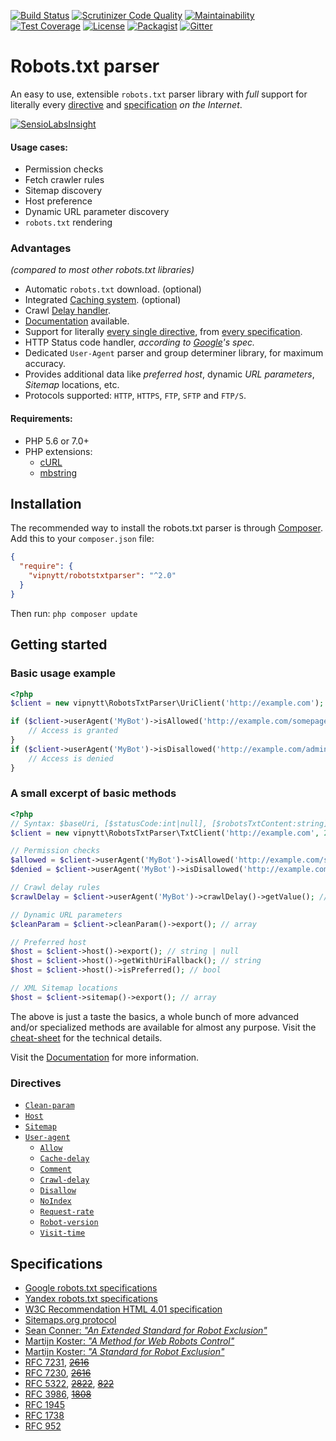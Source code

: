 [![Build Status](https://travis-ci.org/VIPnytt/RobotsTxtParser.svg?branch=master)](https://travis-ci.org/VIPnytt/RobotsTxtParser)
[![Scrutinizer Code Quality](https://scrutinizer-ci.com/g/VIPnytt/RobotsTxtParser/badges/quality-score.png?b=master)](https://scrutinizer-ci.com/g/VIPnytt/RobotsTxtParser/?branch=master)
[![Maintainability](https://api.codeclimate.com/v1/badges/f0eead8b4150095112da/maintainability)](https://codeclimate.com/github/VIPnytt/RobotsTxtParser/maintainability)
[![Test Coverage](https://api.codeclimate.com/v1/badges/f0eead8b4150095112da/test_coverage)](https://codeclimate.com/github/VIPnytt/RobotsTxtParser/test_coverage)
[![License](https://poser.pugx.org/VIPnytt/RobotsTxtParser/license)](https://github.com/VIPnytt/RobotsTxtParser/blob/master/LICENSE)
[![Packagist](https://img.shields.io/packagist/v/vipnytt/robotstxtparser.svg)](https://packagist.org/packages/vipnytt/robotstxtparser)
[![Gitter](https://badges.gitter.im/VIPnytt/RobotsTxtParser.svg)](https://gitter.im/VIPnytt/RobotsTxtParser)

# Robots.txt parser
An easy to use, extensible `robots.txt` parser library with _full_ support for literally every [directive](#directives) and [specification](#specifications) _on the Internet_.

[![SensioLabsInsight](https://insight.sensiolabs.com/projects/6fb47427-166b-45d0-bd41-40f7a63c2b0c/big.png)](https://insight.sensiolabs.com/projects/6fb47427-166b-45d0-bd41-40f7a63c2b0c)

#### Usage cases:
- Permission checks
- Fetch crawler rules
- Sitemap discovery
- Host preference
- Dynamic URL parameter discovery
- `robots.txt` rendering

### Advantages
_(compared to most other robots.txt libraries)_
- Automatic `robots.txt` download. (optional)
- Integrated [Caching system](https://github.com/VIPnytt/RobotsTxtParser/blob/master/docs/sql/cache.md). (optional)
- Crawl [Delay handler](https://github.com/VIPnytt/RobotsTxtParser/blob/master/docs/sql/delay.md).
- [Documentation](https://github.com/VIPnytt/RobotsTxtParser/tree/master/docs) available.
- Support for literally [every single directive](#directives), from [every specification](#specifications).
- HTTP Status code handler, _according to [Google](https://developers.google.com/webmasters/control-crawl-index/docs/robots_txt)'s spec._
- Dedicated `User-Agent` parser and group determiner library, for maximum accuracy.
- Provides additional data like _preferred host_, dynamic _URL parameters_, _Sitemap_ locations, etc.
- Protocols supported: ``HTTP``, ``HTTPS``, ``FTP``, ``SFTP`` and ``FTP/S``.

#### Requirements:
- PHP 5.6 or 7.0+
- PHP extensions:
  - [cURL](http://php.net/manual/en/book.curl.php)
  - [mbstring](http://php.net/manual/en/book.mbstring.php)

## Installation
The recommended way to install the robots.txt parser is through [Composer](http://getcomposer.org). Add this to your `composer.json` file:
```json
{
  "require": {
    "vipnytt/robotstxtparser": "^2.0"
  }
}
```
Then run: ```php composer update```

## Getting started
### Basic usage example
```php
<?php
$client = new vipnytt\RobotsTxtParser\UriClient('http://example.com');

if ($client->userAgent('MyBot')->isAllowed('http://example.com/somepage.html')) {
    // Access is granted
}
if ($client->userAgent('MyBot')->isDisallowed('http://example.com/admin')) {
    // Access is denied
}
```
### A small excerpt of basic methods
```php
<?php
// Syntax: $baseUri, [$statusCode:int|null], [$robotsTxtContent:string], [$encoding:string], [$byteLimit:int|null]
$client = new vipnytt\RobotsTxtParser\TxtClient('http://example.com', 200, $robotsTxtContent);

// Permission checks
$allowed = $client->userAgent('MyBot')->isAllowed('http://example.com/somepage.html'); // bool
$denied = $client->userAgent('MyBot')->isDisallowed('http://example.com/admin'); // bool

// Crawl delay rules
$crawlDelay = $client->userAgent('MyBot')->crawlDelay()->getValue(); // float | int

// Dynamic URL parameters
$cleanParam = $client->cleanParam()->export(); // array

// Preferred host
$host = $client->host()->export(); // string | null
$host = $client->host()->getWithUriFallback(); // string
$host = $client->host()->isPreferred(); // bool

// XML Sitemap locations
$host = $client->sitemap()->export(); // array
```

The above is just a taste the basics, a whole bunch of more advanced and/or specialized methods are available for almost any purpose. Visit the [cheat-sheet](https://github.com/VIPnytt/RobotsTxtParser/tree/master/docs/CheatSheet.md) for the technical details.

Visit the [Documentation](https://github.com/VIPnytt/RobotsTxtParser/tree/master/docs) for more information.

### Directives
- [`Clean-param`](https://github.com/VIPnytt/RobotsTxtParser/blob/master/docs/Directives.md#clean-param)
- [`Host`](https://github.com/VIPnytt/RobotsTxtParser/blob/master/docs/Directives.md#host)
- [`Sitemap`](https://github.com/VIPnytt/RobotsTxtParser/blob/master/docs/Directives.md#sitemap)
- [`User-agent`](https://github.com/VIPnytt/RobotsTxtParser/blob/master/docs/Directives.md#user-agent)
  - [`Allow`](https://github.com/VIPnytt/RobotsTxtParser/blob/master/docs/Directives.md#allow)
  - [`Cache-delay`](https://github.com/VIPnytt/RobotsTxtParser/blob/master/docs/Directives.md#cache-delay)
  - [`Comment`](https://github.com/VIPnytt/RobotsTxtParser/blob/master/docs/Directives.md#comment)
  - [`Crawl-delay`](https://github.com/VIPnytt/RobotsTxtParser/blob/master/docs/Directives.md#crawl-delay)
  - [`Disallow`](https://github.com/VIPnytt/RobotsTxtParser/blob/master/docs/Directives.md#disallow)
  - [`NoIndex`](https://github.com/VIPnytt/RobotsTxtParser/blob/master/docs/Directives.md#noindex)
  - [`Request-rate`](https://github.com/VIPnytt/RobotsTxtParser/blob/master/docs/Directives.md#request-rate)
  - [`Robot-version`](https://github.com/VIPnytt/RobotsTxtParser/blob/master/docs/Directives.md#robot-version)
  - [`Visit-time`](https://github.com/VIPnytt/RobotsTxtParser/blob/master/docs/Directives.md#visit-time)

## Specifications
- [Google robots.txt specifications](https://developers.google.com/webmasters/control-crawl-index/docs/robots_txt)
- [Yandex robots.txt specifications](https://yandex.com/support/webmaster/controlling-robot/robots-txt.xml)
- [W3C Recommendation HTML 4.01 specification](https://www.w3.org/TR/html4/appendix/notes.html#h-B.4.1.1)
- [Sitemaps.org protocol](http://www.sitemaps.org/protocol.html#submit_robots)
- [Sean Conner: _"An Extended Standard for Robot Exclusion"_](http://www.conman.org/people/spc/robots2.html)
- [Martijn Koster: _"A Method for Web Robots Control"_](http://www.robotstxt.org/norobots-rfc.txt)
- [Martijn Koster: _"A Standard for Robot Exclusion"_](http://www.robotstxt.org/orig.html)
- [RFC 7231](https://tools.ietf.org/html/rfc7231), [~~2616~~](https://tools.ietf.org/html/rfc2616)
- [RFC 7230](https://tools.ietf.org/html/rfc7230), [~~2616~~](https://tools.ietf.org/html/rfc2616)
- [RFC 5322](https://tools.ietf.org/html/rfc5322), [~~2822~~](https://tools.ietf.org/html/rfc2822), [~~822~~](https://tools.ietf.org/html/rfc822)
- [RFC 3986](https://tools.ietf.org/html/rfc3986), [~~1808~~](https://tools.ietf.org/html/rfc3986)
- [RFC 1945](https://tools.ietf.org/html/rfc1945)
- [RFC 1738](https://tools.ietf.org/html/rfc1738)
- [RFC 952](https://tools.ietf.org/html/rfc952)
